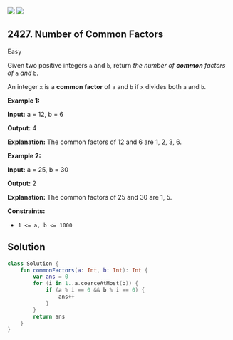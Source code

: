 [![](https://img.shields.io/github/stars/javadev/LeetCode-in-Kotlin?label=Stars&style=flat-square)](https://github.com/javadev/LeetCode-in-Kotlin)
[![](https://img.shields.io/github/forks/javadev/LeetCode-in-Kotlin?label=Fork%20me%20on%20GitHub%20&style=flat-square)](https://github.com/javadev/LeetCode-in-Kotlin/fork)

## 2427\. Number of Common Factors

Easy

Given two positive integers `a` and `b`, return _the number of **common** factors of_ `a` _and_ `b`.

An integer `x` is a **common factor** of `a` and `b` if `x` divides both `a` and `b`.

**Example 1:**

**Input:** a = 12, b = 6

**Output:** 4

**Explanation:** The common factors of 12 and 6 are 1, 2, 3, 6.

**Example 2:**

**Input:** a = 25, b = 30

**Output:** 2

**Explanation:** The common factors of 25 and 30 are 1, 5.

**Constraints:**

*   `1 <= a, b <= 1000`

## Solution

```kotlin
class Solution {
    fun commonFactors(a: Int, b: Int): Int {
        var ans = 0
        for (i in 1..a.coerceAtMost(b)) {
            if (a % i == 0 && b % i == 0) {
                ans++
            }
        }
        return ans
    }
}
```